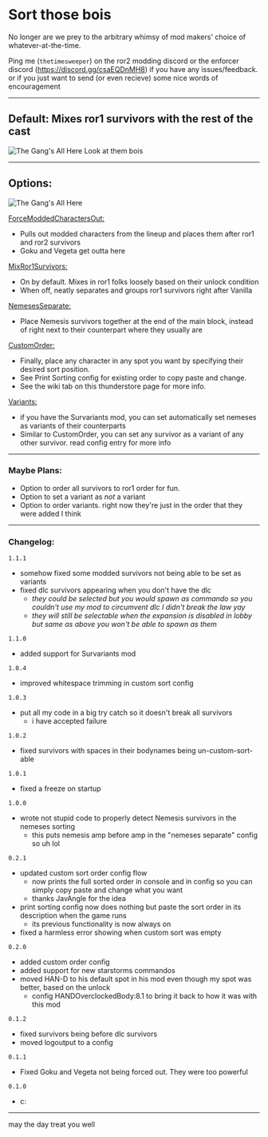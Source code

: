 # Sort those bois

No longer are we prey to the arbitrary whimsy of mod makers' choice of whatever-at-the-time.  

Ping me (`thetimesweeper`) on the ror2 modding discord or the enforcer discord (https://discord.gg/csaEQDnMH8) if you have any issues/feedback.  
or if you just want to send (or even recieve) some nice words of encouragement
___
## Default: Mixes ror1 survivors with the rest of the cast

![The Gang's All Here](https://i.imgur.com/mQNrhfH.png)
Look at them bois

___
## Options:
![The Gang's All Here](https://i.imgur.com/IWK5SjX.png)

<ins>ForceModdedCharactersOut:</ins>
- Pulls out modded characters from the lineup and places them after ror1 and ror2 survivors
- Goku and Vegeta get outta here

<ins>MixRor1Survivors:</ins>
- On by default. Mixes in ror1 folks loosely based on their unlock condition
- When off, neatly separates and groups ror1 survivors right after Vanilla

<ins>NemesesSeparate:</ins>
- Place Nemesis survivors together at the end of the main block, instead of right next to their counterpart where they usually are

<ins>CustomOrder:</ins>
- Finally, place any character in any spot you want by specifying their desired sort position.
- See Print Sorting config for existing order to copy paste and change. 
- See the wiki tab on this thunderstore page for more info.

<ins>Variants:</ins>
- if you have the Survariants mod, you can set automatically set nemeses as variants of their counterparts
- Similar to CustomOrder, you can set any survivor as a variant of any other survivor. read config entry for more info
___
### Maybe Plans:
 - Option to order all survivors to ror1 order for fun.
 - Option to set a variant as *not* a variant
 - Option to order variants. right now they're just in the order that they were added I think
___
### Changelog:
`1.1.1`
- somehow fixed some modded survivors not being able to be set as variants
- fixed dlc survivors appearing when you don't have the dlc
    - *they could be selected but you would spawn as commando so you couldn't use my mod to circumvent dlc I didn't break the law yay*
    - *they will still be selectable when the expansion is disabled in lobby but same as above you won't be able to spawn as them*

`1.1.0`
- added support for Survariants mod

`1.0.4`
- improved whitespace trimming in custom sort config 

`1.0.3`
- put all my code in a big try catch so it doesn't break all survivors
  - i have accepted failure

`1.0.2`
- fixed survivors with spaces in their bodynames being un-custom-sort-able

`1.0.1`
- fixed a freeze on startup

`1.0.0`
- wrote not stupid code to properly detect Nemesis survivors in the nemeses sorting
  - this puts nemesis amp before amp in the "nemeses separate" config so uh lol

`0.2.1`
- updated custom sort order config flow
  - now prints the full sorted order in console and in config so you can simply copy paste and change what you want
  - thanks JavAngle for the idea
- print sorting config now does nothing but paste the sort order in its description when the game runs
  - its previous functionality is now always on
- fixed a harmless error showing when custom sort was empty

`0.2.0`
 - added custom order config
 - added support for new starstorms commandos
 - moved HAN-D to his default spot in his mod even though my spot was better, based on the unlock
   - config HANDOverclockedBody:8.1 to bring it back to how it was with this mod 

`0.1.2` 
  - fixed survivors being before dlc survivors
  - moved logoutput to a config

`0.1.1` 
  - Fixed Goku and Vegeta not being forced out. They were too powerful

`0.1.0` 
  - c:

___

may the day treat you well